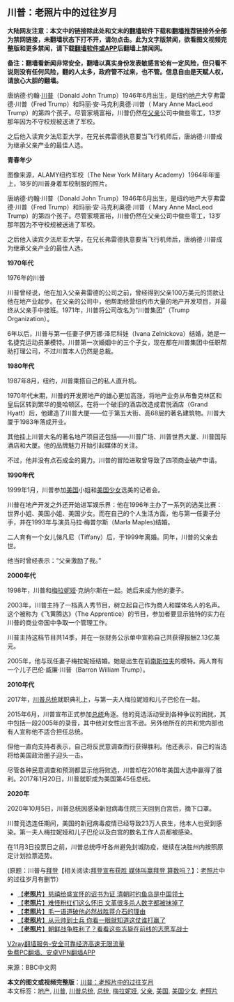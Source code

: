  <h2>川普：老照片中的过往岁月</h2> <p class="notice"><b>大陆网友注意：本文中的链接除此处和文末的<a href="https://github.com/bannedbook/fanqiang" >翻墙</a>软件下载和<a href="https://github.com/killgcd/justmysocks/blob/master/README.md">翻墙推荐</a>链接外全部为禁网链接，未翻墙状态下打不开，请勿点击。此为文字版禁闻，欲看图文视频完整版和更多禁闻，请下载<a href="https://github.com/bannedbook/fanqiang">翻墙软件或APP</a>后翻墙上禁闻网。</p><p>备注：翻墙看新闻非常安全，翻墙以真实身份发表敏感言论有一定风险，但只看不说则没有任何风险，翻的人太多，政府管不过来，也不管。信息自由是天赋人权，请放心大胆的翻墙。</b></p>  <div class="entry"> <p>唐纳德·约翰·<a href="https://www.bannedbook.org/bnews/tag/%e5%b7%9d%e6%99%ae/" class="st_tag internal_tag" rel="tag" title="标签 川普 下的日志">川普</a>（Donald John Trump）1946年6月出生，是纽约<a href="https://www.bannedbook.org/bnews/tag/%e5%9c%b0%e4%ba%a7/" class="st_tag internal_tag" rel="tag" title="标签 地产 下的日志">地产</a>大亨弗雷德·川普（Fred Trump）和玛丽·安·马克利奥德·川普（ Mary Anne MacLeod Trump）的第四个孩子。尽管家境富裕，川普仍然在<a href="https://www.bannedbook.org/bnews/tag/%E7%88%B6%E4%BA%B2/" class="st_tag internal_tag" rel="tag" title="标签 父亲 下的日志">父亲</a>公司中做些零工，13岁那年因为不守校规被送进了军校。</p> <p>之后他入读宾夕法尼亚大学，在兄长弗雷德执意要当飞行机师后，唐纳德·川普成为继承父亲产业的最佳人选。</p> <p><strong>青春年少</strong></p> <p></p> <p>图像来源，ALAMY纽约军校（The New York Military Academy）1964年年鉴上，18岁的川普身着军校制服的照片。</p> <p>唐纳德·约翰·川普（Donald John Trump）1946年6月出生，是纽约地产大亨弗雷德·川普（Fred Trump）和玛丽·安·马克利奥德·川普（ Mary Anne MacLeod Trump）的第四个孩子。尽管家境富裕，川普仍然在父亲公司中做些零工，13岁那年因为不守校规被送进了军校。</p> <p>之后他入读宾夕法尼亚大学，在兄长弗雷德执意要当飞行机师后，唐纳德·川普成为继承父亲产业的最佳人选。</p> <p><strong>1970年代</strong></p> <p></p> <p>1976年的川普</p>  <p>川普曾经说，他在加入父亲弗雷德的公司之前，曾经得到父亲100万美元的贷款让他在地产业起步。在父亲的公司中，他帮助经营纽约市大量的地产开发项目，并最终从父亲手中接班。1971年，川普将公司改名为“川普集团”（Trump Organization）。</p> <p>6年以后，川普与第一任妻子伊万娜·泽尼科娃（Ivana Zelnickova）结婚，她是一名捷克运动员兼模特。川普第一次婚姻中的三个子女，现在都在川普集团中任职帮助打理公司，不过川普本人仍然是总裁。</p> <p><strong>1980年代</strong></p> <p></p> <p>1987年8月，纽约，川普乘搭自己的私人直升机。</p> <p>1970年代末期，川普的开发房地产的雄心更加高涨，将地产业务从布鲁克林区和皇后区转到繁华的曼哈顿区。在将一个破旧的酒店改造成君悦酒店（Grand Hyatt）后，他建造了川普大厦——位于第五大街、高68层的著名建筑物。川普大厦于1983年落成开业。</p> <p>其他挂上川普大名的著名地产项目还包括——川普广场、川普世界大厦、川普国际酒店和大厦。他的品牌魅力开始引起媒体的关注。</p> <p>不过，他并没有点石成金的魔力。川普的冒险进取曾导致了四项商业破产申请。</p> <p><strong>1990年代</strong></p> <p></p>  <p>1999年1月，川普参加<a href="https://www.bannedbook.org/bnews/tag/%e7%be%8e%e5%9b%bd/" class="st_tag internal_tag" rel="tag" title="标签 美国 下的日志">美国</a>小姐和<a href="https://www.bannedbook.org/bnews/tag/%E7%BE%8E%E5%9B%BD%E5%B0%91%E5%A5%B3/" class="st_tag internal_tag" rel="tag" title="标签 美国少女 下的日志">美国少女</a>选美的记者会。</p> <p>川普在地产开发之外还开始进军娱乐界：他在1996年主办了一系列的选美比赛：世界小姐、美国小姐、美国少女。而在自己的个人生活方面，他与第一任妻子分手，并在1993年与演员马拉·梅普尔斯（Marla Maples)结婚。</p> <p>二人育有一个女儿悌凡尼（Tiffany）后，于1999年离婚。同年，川普的父亲去世。</p> <p>他当时曾经表示：“父亲激励了我。”</p> <p><strong>2000年代</strong></p> <p></p> <p>1998年，川普和<a href="https://www.bannedbook.org/bnews/tag/%E6%A2%85%E6%8B%89%E5%A6%AE%E5%A8%85/" class="st_tag internal_tag" rel="tag" title="标签 梅拉妮娅 下的日志">梅拉妮娅</a>·克纳尔斯在一起。她后来成为他的妻子。</p> <p>2003年，川普主持了一档真人秀节目，树立起自己作为商人和媒体名人的名声。这个被称为《飞黄腾达》（The Apprentice）的节目，参加者要显示独特的实力在川普的商业帝国中争取一个管理工作。</p> <p>川普主持这档节目共14季，并在一张财务公示单中宣称自己共获得报酬2.13亿美元。</p> <p>2005年，他与现任妻子梅拉妮娅结婚。她是出生在前<span class='wp_keywordlink'><a href="https://www.bannedbook.org/forum2/topic1341.html" title="南斯拉夫的实验 1948-1974" target="_blank">南斯拉夫</a></span>的模特。两人育有一个儿子巴伦·威廉·川普（Barron William Trump）。</p>  <p><strong>2010年代</strong></p> <p></p> <p>2017年，<a href="https://www.bannedbook.org/bnews/tag/%E5%B7%9D%E6%99%AE%E6%80%BB%E7%BB%9F/" class="st_tag internal_tag" rel="tag" title="标签 川普总统 下的日志">川普总统</a>就职典礼上，与第一夫人梅拉妮娅和儿子巴伦在一起。</p> <p>2015年6月，川普宣布正式参加<a href="https://www.bannedbook.org/bnews/tag/%e6%80%bb%e7%bb%9f/" class="st_tag internal_tag" rel="tag" title="标签 总统 下的日志">总统</a>角逐。他的竞选活动受到各种争议的困扰，其中包括一段2005年的录音，其中他对女性出言不逊。另外他所在的共和党内部也有人宣称他不适合担任总统。</p> <p>但他一直向支持者表示，自己将反民意调查而行获得胜利。他还表示，自己的当选将给美国政治圈子迎头一击。</p> <p>尽管各种民意调查和预测都显示他将败选，川普却在2016年美国大选中赢得了胜利。2017年1月20日，川普就职成为美国第45任总统。</p> <p><strong>2020年</strong></p> <p></p> <p>2020年10月5日，川普总统因感染新冠病毒住院三天回到白宫后，摘下口罩。</p> <p>川普竞选连任期间，美国的新冠病毒疫情已经导致23万人丧生，他本人也受到感染。第一夫人梅拉妮娅和儿子巴伦以及白宫的数名工作人员都被感染。</p>  <p>在11月3日投票日之前，川普总统呼吁各州避免封城防疫，继续在决胜州内按照原定计划拉票造势。</p> <p>(原题：川普与<span class='wp_keywordlink'><a href="https://www.bannedbook.org/bnews/comments/20201018/1415809.html" title="“硬盘门”再爆：拿中共华信10％股的“大人物”正是拜登" target="_blank">拜登</a></span>【相关阅读:<a href='https://www.bannedbook.org/bnews/bannedvideo/20201108/1427594.html' target='_blank'>拜登宣布获胜 媒体叫赢拜登 算数吗？</a>】：<a href="https://www.bannedbook.org/bnews/tag/%E8%80%81%E7%85%A7%E7%89%87/" class="st_tag internal_tag" rel="tag" title="标签 老照片 下的日志">老照片</a>中的过往岁月有删节）</p> <ul class='op-related-articles' title='相关阅读'> <li><a href='https://www.bannedbook.org/bnews/lifebaike/20201103/1424893.html' target='_blank'>【<b>老照片</b>】慈禧给盛宣怀的诏书为证 清朝时钓鱼岛是中国领土</a></li> <li><a href='https://www.bannedbook.org/bnews/lifebaike/20201102/1424252.html' target='_blank'>【<b>老照片</b>】难怪粉红们这么怀旧 文革很多杀人数字都被抹掉了</a></li> <li><a href='https://www.bannedbook.org/bnews/lifebaike/20201101/1423831.html' target='_blank'>【<b>老照片</b>】毛一语道破他必然战胜蒋介石的理由</a></li> <li><a href='https://www.bannedbook.org/bnews/lifebaike/20201027/1420997.html' target='_blank'>【<b>老照片</b>】从元帅到士兵 你看一眼就知道这仗谁打赢了</a></li> <li><a href='https://www.bannedbook.org/bnews/lifebaike/20201026/1420382.html' target='_blank'>【<b>老照片</b>】朝鲜战争胜利了？看看这些冻毙在前线的志愿军战士</a></li> </ul> <p class="texttj"> <a href="https://www.bannedbook.org/forum23/topic22702.html" target="_blank">V2ray翻墙服务-安全可靠经济高速无限流量</a><br/> <a href="https://github.com/bannedbook/fanqiang/wiki/%E7%A6%81%E9%97%BB%E7%BD%91%E5%AE%89%E5%8D%93%E7%BF%BB%E5%A2%99%E6%96%B0%E9%97%BBAPP" target="_blank">免费PC翻墙、安卓VPN翻墙APP</a></p><p> 来源：BBC中文网 </p><a name='sharetosocial'></a>       <div><b>本文的图文或视频完整版</b>：<a href='https://www.bannedbook.org/bnews/comments/20201108/1427746.html'>川普：老照片中的过往岁月</a></div>  </div><!--END ENTRY--> <div class="postfooter"> <div>本文标签：<a href="https://www.bannedbook.org/bnews/tag/%e5%9c%b0%e4%ba%a7/" rel="tag">地产</a>, <a href="https://www.bannedbook.org/bnews/tag/%e5%b7%9d%e6%99%ae/" rel="tag">川普</a>, <a href="https://www.bannedbook.org/bnews/tag/%E5%B7%9D%E6%99%AE%E6%80%BB%E7%BB%9F/" rel="tag">川普总统</a>, <a href="https://www.bannedbook.org/bnews/tag/%e6%80%bb%e7%bb%9f/" rel="tag">总统</a>, <a href="https://www.bannedbook.org/bnews/tag/%E6%A2%85%E6%8B%89%E5%A6%AE%E5%A8%85/" rel="tag">梅拉妮娅</a>, <a href="https://www.bannedbook.org/bnews/tag/%E7%88%B6%E4%BA%B2/" rel="tag">父亲</a>, <a href="https://www.bannedbook.org/bnews/tag/%e7%be%8e%e5%9b%bd/" rel="tag">美国</a>, <a href="https://www.bannedbook.org/bnews/tag/%E7%BE%8E%E5%9B%BD%E5%B0%91%E5%A5%B3/" rel="tag">美国少女</a>, <a href="https://www.bannedbook.org/bnews/tag/%E8%80%81%E7%85%A7%E7%89%87/" rel="tag">老照片</a></div>  </div><!--END POSTFOOTER--> 